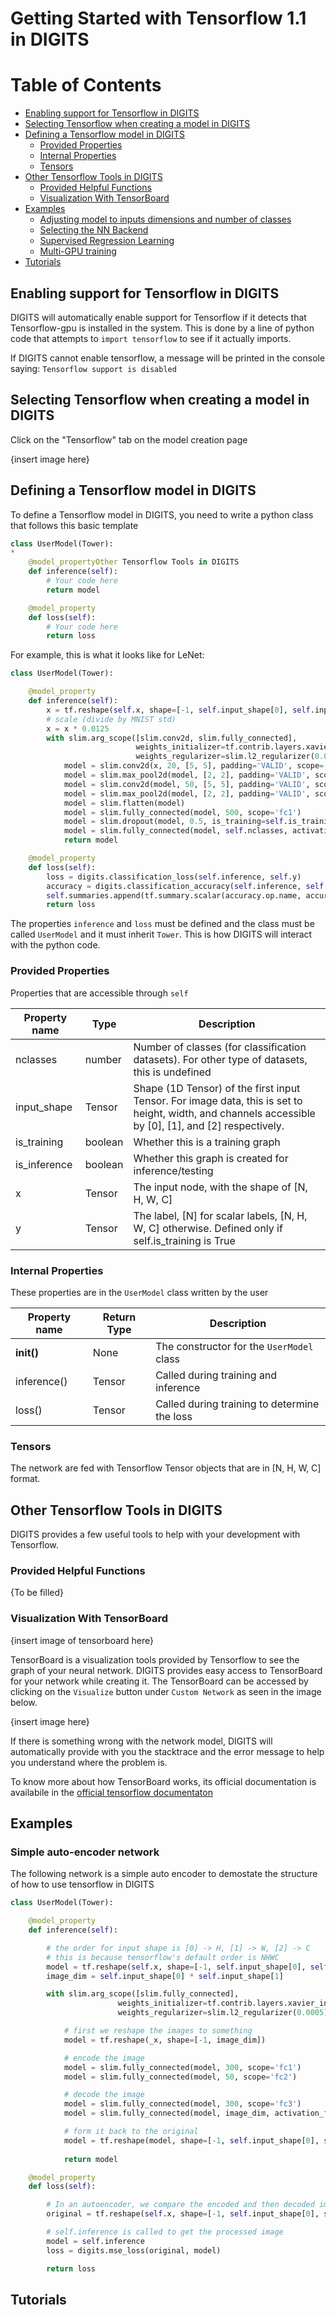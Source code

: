 # Getting Started with Tensorflow 1.1 in DIGITS

Table of Contents
=================
* [Enabling support for Tensorflow in DIGITS](#enabling-support-for-tensorflow-in-digits)
* [Selecting Tensorflow when creating a model in DIGITS](#selecting-tensorflow-when-creating-a-model-in-digits)
* [Defining a Tensorflow model in DIGITS](#defining-a-tensorflow-model-in-digits)
    * [Provided Properties](#provided-properties)
    * [Internal Properties](#internal-properties)
    * [Tensors](#tensors)
* [Other Tensorflow Tools in DIGITS](#other-tensorflow-tools-in-digits)
    * [Provided Helpful Functions](#provided-helpful-functions)
    * [Visualization With TensorBoard](visualization-with-tensorboard)
* [Examples](#examples)
    * [Adjusting model to inputs dimensions and number of classes](#adjusting-model-to-input-dimensions-and-number-of-classes)
    * [Selecting the NN Backend](#selecting-the-nn-backend)
    * [Supervised Regression Learning](#supervised-regression-learning)
    * [Multi-GPU training](#multi-gpu-training)
* [Tutorials](#tutorials)

## Enabling support for Tensorflow in DIGITS

DIGITS will automatically enable support for Tensorflow if it detects that Tensorflow-gpu is installed in the system. This is done by a line of python code that attempts to ```import tensorflow``` to see if it actually imports.

If DIGITS cannot enable tensorflow, a message will be printed in the console saying: ```Tensorflow support is disabled```

## Selecting Tensorflow when creating a model in DIGITS

Click on the "Tensorflow" tab on the model creation page

{insert image here}

## Defining a Tensorflow model in DIGITS

To define a Tensorflow model in DIGITS, you need to write a python class that follows this basic template

```python
class UserModel(Tower):
* 
    @model_propertyOther Tensorflow Tools in DIGITS
    def inference(self):
        # Your code here
        return model

    @model_property
    def loss(self):
        # Your code here
        return loss
```

For example, this is what it looks like for LeNet:

```python
class UserModel(Tower):

    @model_property
    def inference(self):
        x = tf.reshape(self.x, shape=[-1, self.input_shape[0], self.input_shape[1], self.input_shape[2]])
        # scale (divide by MNIST std)
        x = x * 0.0125
        with slim.arg_scope([slim.conv2d, slim.fully_connected],
                            weights_initializer=tf.contrib.layers.xavier_initializer(),
                            weights_regularizer=slim.l2_regularizer(0.0005) ):
            model = slim.conv2d(x, 20, [5, 5], padding='VALID', scope='conv1')
            model = slim.max_pool2d(model, [2, 2], padding='VALID', scope='pool1')
            model = slim.conv2d(model, 50, [5, 5], padding='VALID', scope='conv2')
            model = slim.max_pool2d(model, [2, 2], padding='VALID', scope='pool2')
            model = slim.flatten(model)
            model = slim.fully_connected(model, 500, scope='fc1')
            model = slim.dropout(model, 0.5, is_training=self.is_training, scope='do1')
            model = slim.fully_connected(model, self.nclasses, activation_fn=None, scope='fc2')
            return model

    @model_property
    def loss(self):
        loss = digits.classification_loss(self.inference, self.y)
        accuracy = digits.classification_accuracy(self.inference, self.y)
        self.summaries.append(tf.summary.scalar(accuracy.op.name, accuracy))
        return loss
```

The properties ```inference``` and ```loss``` must be defined and the class must be called ```UserModel``` and it must inherit ```Tower```. This is how DIGITS will interact with the python code.

### Provided Properties

Properties that are accessible through ```self```

Property name | Type      | Description
--------------|-----------|------------
nclasses      | number    | Number of classes (for classification datasets). For other type of datasets, this is undefined
input_shape   | Tensor    | Shape (1D Tensor) of the first input Tensor. For image data, this is set to height, width, and channels accessible by [0], [1], and [2] respectively.
is_training   | boolean   | Whether this is a training graph
is_inference  | boolean   | Whether this graph is created for inference/testing
x             | Tensor    | The input node, with the shape of [N, H, W, C]
y             | Tensor    | The label, [N] for scalar labels, [N, H, W, C] otherwise. Defined only if self.is_training is True

### Internal Properties

These properties are in the ```UserModel``` class written by the user

Property name | Return Type | Description
--------------|-------------|------------
__init()__    | None        | The constructor for the ```UserModel``` class
inference()   | Tensor      | Called during training and inference
loss()        | Tensor      | Called during training to determine the loss

### Tensors

The network are fed with Tensorflow Tensor objects that are in [N, H, W, C] format.

## Other Tensorflow Tools in DIGITS

DIGITS provides a few useful tools to help with your development with Tensorflow.

### Provided Helpful Functions

{To be filled}

### Visualization With TensorBoard

{insert image of tensorboard here}

TensorBoard is a visualization tools provided by Tensorflow to see the graph of your neural network. DIGITS provides easy access to TensorBoard for your network while creating it. The TensorBoard can be accessed by clicking on the ```Visualize``` button under ```Custom Network``` as seen in the image below.

{insert image here}

If there is something wrong with the network model, DIGITS will automatically provide with you the stacktrace and the error message to help you understand where the problem is.

To know more about how TensorBoard works, its official documentation is availabile in the [official tensorflow documentaton](https://www.tensorflow.org/get_started/summaries_and_tensorboard)

## Examples

### Simple auto-encoder network

The following network is a simple auto encoder to demostate the structure of how to use tensorflow in DIGITS
```python
class UserModel(Tower):

    @model_property
    def inference(self):

        # the order for input shape is [0] -> H, [1] -> W, [2] -> C
        # this is because tensorflow's default order is NHWC
        model = tf.reshape(self.x, shape=[-1, self.input_shape[0], self.input_shape[1], self.input_shape[2]])
        image_dim = self.input_shape[0] * self.input_shape[1]

        with slim.arg_scope([slim.fully_connected], 
                        weights_initializer=tf.contrib.layers.xavier_initializer(),
                        weights_regularizer=slim.l2_regularizer(0.0005)):

            # first we reshape the images to something
            model = tf.reshape(_x, shape=[-1, image_dim])

            # encode the image
            model = slim.fully_connected(model, 300, scope='fc1')
            model = slim.fully_connected(model, 50, scope='fc2')

            # decode the image
            model = slim.fully_connected(model, 300, scope='fc3')
            model = slim.fully_connected(model, image_dim, activation_fn=None, scope='fc4')

            # form it back to the original
            model = tf.reshape(model, shape=[-1, self.input_shape[0], self.input_shape[1], self.input_shape[2]])
            
            return model

    @model_property
    def loss(self):

        # In an autoencoder, we compare the encoded and then decoded image with the original
        original = tf.reshape(self.x, shape=[-1, self.input_shape[0], self.input_shape[1], self.input_shape[2]])

        # self.inference is called to get the processed image
        model = self.inference
        loss = digits.mse_loss(original, model)

        return loss
```

## Tutorials

